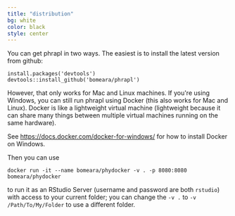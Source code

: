 ```yaml
---
title: "distribution"
bg: white
color: black
style: center
---
```


You can get phrapl in two ways. The easiest is to install the latest version from github:

```
install.packages('devtools')
devtools::install_github('bomeara/phrapl')
```

However, that only works for Mac and Linux machines. If you're using Windows, you can still run phrapl using Docker (this also works for Mac and Linux). Docker is like a lightweight virtual machine (lightweight because it can share many things between multiple virtual machines running on the same hardware).

See https://docs.docker.com/docker-for-windows/ for how to install Docker on Windows.

Then you can use

`docker run -it --name bomeara/phydocker -v . -p 8080:8080 bomeara/phydocker`

to run it as an RStudio Server (username and password are both `rstudio`) with access to your current folder; you can change the `-v .` to `-v /Path/To/My/Folder` to use a different folder.
